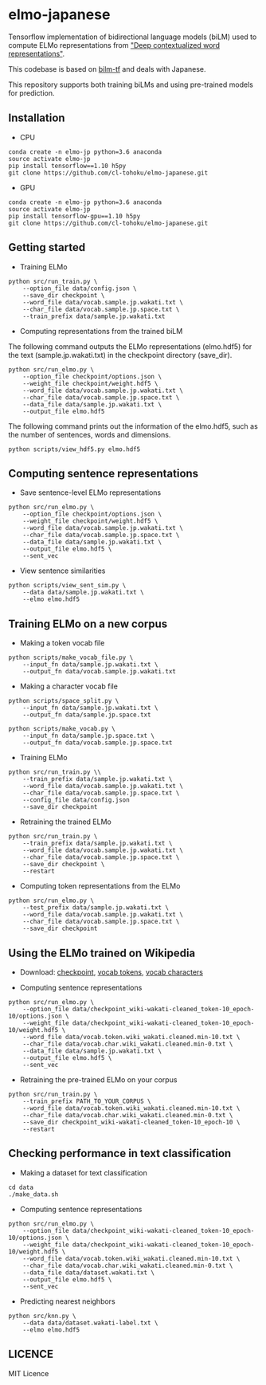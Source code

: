 # elmo-japanese
Tensorflow implementation of bidirectional language models (biLM) used to compute ELMo representations
from ["Deep contextualized word representations"](http://arxiv.org/abs/1802.05365).

This codebase is based on [bilm-tf](https://github.com/allenai/bilm-tf) and deals with Japanese.

This repository supports both training biLMs and using pre-trained models for prediction.


## Installation
- CPU
```
conda create -n elmo-jp python=3.6 anaconda
source activate elmo-jp
pip install tensorflow==1.10 h5py
git clone https://github.com/cl-tohoku/elmo-japanese.git
```
- GPU
```
conda create -n elmo-jp python=3.6 anaconda
source activate elmo-jp
pip install tensorflow-gpu==1.10 h5py
git clone https://github.com/cl-tohoku/elmo-japanese.git
```

## Getting started
- Training ELMo
```
python src/run_train.py \
    --option_file data/config.json \
    --save_dir checkpoint \
    --word_file data/vocab.sample.jp.wakati.txt \
    --char_file data/vocab.sample.jp.space.txt \
    --train_prefix data/sample.jp.wakati.txt
```

- Computing representations from the trained biLM

The following command outputs the ELMo representations (elmo.hdf5) for the text (sample.jp.wakati.txt) in the checkpoint directory (save_dir).

```
python src/run_elmo.py \
    --option_file checkpoint/options.json \
    --weight_file checkpoint/weight.hdf5 \
    --word_file data/vocab.sample.jp.wakati.txt \
    --char_file data/vocab.sample.jp.space.txt \
    --data_file data/sample.jp.wakati.txt \
    --output_file elmo.hdf5
```

The following command prints out the information of the elmo.hdf5, such as the number of sentences, words and dimensions.

```
python scripts/view_hdf5.py elmo.hdf5
```


## Computing sentence representations
- Save sentence-level ELMo representations
```
python src/run_elmo.py \
    --option_file checkpoint/options.json \
    --weight_file checkpoint/weight.hdf5 \
    --word_file data/vocab.sample.jp.wakati.txt \
    --char_file data/vocab.sample.jp.space.txt \
    --data_file data/sample.jp.wakati.txt \
    --output_file elmo.hdf5 \
    --sent_vec
```

- View sentence similarities
```
python scripts/view_sent_sim.py \
    --data data/sample.jp.wakati.txt \
    --elmo elmo.hdf5
```


## Training ELMo on a new corpus
- Making a token vocab file
```
python scripts/make_vocab_file.py \
    --input_fn data/sample.jp.wakati.txt \
    --output_fn data/vocab.sample.jp.wakati.txt
```

- Making a character vocab file
```
python scripts/space_split.py \
    --input_fn data/sample.jp.wakati.txt \
    --output_fn data/sample.jp.space.txt
```
```
python scripts/make_vocab.py \
    --input_fn data/sample.jp.space.txt \
    --output_fn data/vocab.sample.jp.space.txt
```

- Training ELMo
```
python src/run_train.py \\
    --train_prefix data/sample.jp.wakati.txt \
    --word_file data/vocab.sample.jp.wakati.txt \
    --char_file data/vocab.sample.jp.space.txt \
    --config_file data/config.json
    --save_dir checkpoint
```

- Retraining the trained ELMo
```
python src/run_train.py \
    --train_prefix data/sample.jp.wakati.txt \
    --word_file data/vocab.sample.jp.wakati.txt \
    --char_file data/vocab.sample.jp.space.txt \
    --save_dir checkpoint \
    --restart
```

- Computing token representations from the ELMo

```
python src/run_elmo.py \
    --test_prefix data/sample.jp.wakati.txt \
    --word_file data/vocab.sample.jp.wakati.txt \
    --char_file data/vocab.sample.jp.space.txt \
    --save_dir checkpoint
```


## Using the ELMo trained on Wikipedia
- Download: [checkpoint](https://drive.google.com/open?id=11tsu7cXV6KRS8aYnxoquEQ0xOp_i9mfa), [vocab tokens](https://drive.google.com/open?id=193JOeZcU6nSpGjJH9IP4Qn_UWiJXtRnp), [vocab characters](https://drive.google.com/open?id=15D8F3XRCm3oEdLBbl978KaJG_AAJDW4v)

- Computing sentence representations
```
python src/run_elmo.py \
    --option_file data/checkpoint_wiki-wakati-cleaned_token-10_epoch-10/options.json \
    --weight_file data/checkpoint_wiki-wakati-cleaned_token-10_epoch-10/weight.hdf5 \
    --word_file data/vocab.token.wiki_wakati.cleaned.min-10.txt \
    --char_file data/vocab.char.wiki_wakati.cleaned.min-0.txt \
    --data_file data/sample.jp.wakati.txt \
    --output_file elmo.hdf5 \
    --sent_vec
```

- Retraining the pre-trained ELMo on your corpus
```
python src/run_train.py \
    --train_prefix PATH_TO_YOUR_CORPUS \
    --word_file data/vocab.token.wiki_wakati.cleaned.min-10.txt \
    --char_file data/vocab.char.wiki_wakati.cleaned.min-0.txt \
    --save_dir checkpoint_wiki-wakati-cleaned_token-10_epoch-10 \
    --restart
```


## Checking performance in text classification
- Making a dataset for text classification
```
cd data
./make_data.sh
```

- Computing sentence representations
```
python src/run_elmo.py \
    --option_file data/checkpoint_wiki-wakati-cleaned_token-10_epoch-10/options.json \
    --weight_file data/checkpoint_wiki-wakati-cleaned_token-10_epoch-10/weight.hdf5 \
    --word_file data/vocab.token.wiki_wakati.cleaned.min-10.txt \
    --char_file data/vocab.char.wiki_wakati.cleaned.min-0.txt \
    --data_file data/dataset.wakati.txt \
    --output_file elmo.hdf5 \
    --sent_vec
```

- Predicting nearest neighbors
```
python src/knn.py \
    --data data/dataset.wakati-label.txt \
    --elmo elmo.hdf5
```

## LICENCE
MIT Licence